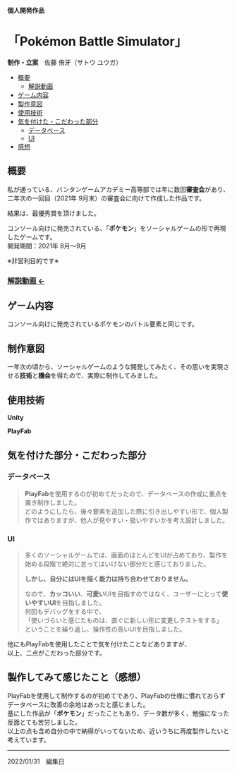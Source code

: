 **個人開発作品**
# 「Pokémon Battle Simulator」
**制作・立案**　佐藤 侑牙（サトウ ユウガ）

- [概要](https://github.com/yuuga25/pokemon_forUnity#%E6%A6%82%E8%A6%81)
    - [解説動画](https://github.com/yuuga25/pokemon_forUnity#%E8%A7%A3%E8%AA%AC%E5%8B%95%E7%94%BB-)
- [ゲーム内容](https://github.com/yuuga25/pokemon_forUnity/blob/master/README.md#%E3%82%B2%E3%83%BC%E3%83%A0%E5%86%85%E5%AE%B9)
- [製作意図](https://github.com/yuuga25/pokemon_forUnity#%E5%88%B6%E4%BD%9C%E6%84%8F%E5%9B%B3)
- [使用技術](https://github.com/yuuga25/pokemon_forUnity#%E4%BD%BF%E7%94%A8%E6%8A%80%E8%A1%93)
- [気を付けた・こだわった部分](https://github.com/yuuga25/pokemon_forUnity#%E3%83%87%E3%83%BC%E3%82%BF%E3%83%99%E3%83%BC%E3%82%B9)
    - [データベース](https://github.com/yuuga25/pokemon_forUnity#%E3%83%87%E3%83%BC%E3%82%BF%E3%83%99%E3%83%BC%E3%82%B9)
    - [UI](https://github.com/yuuga25/pokemon_forUnity#ui)
- [感想](https://github.com/yuuga25/pokemon_forUnity#%E8%A3%BD%E4%BD%9C%E3%81%97%E3%81%A6%E3%81%BF%E3%81%A6%E6%84%9F%E3%81%98%E3%81%9F%E3%81%93%E3%81%A8%E6%84%9F%E6%83%B3)

## 概要

私が通っている、バンタンゲームアカデミー高等部では年に数回**審査会**があり、二年次の一回目（2021年 9月末）の審査会に向けて作成した作品です。  
  
結果は、最優秀賞を頂けました。

コンソール向けに発売されている、「**ポケモン**」をソーシャルゲームの形で再現したゲームです。  
開発期間：2021年 8月～9月

※非営利目的です※

### [解説動画 ←](https://youtu.be/9KUepTCOu5s)

## ゲーム内容

コンソール向けに発売されているポケモンのバトル要素と同じです。

## 制作意図

一年次の頃から、ソーシャルゲームのような開発してみたく、その思いを実現させる**技術**と**機会**を得たので、実際に制作してみました。

## 使用技術
**Unity**
  
**PlayFab**

## 気を付けた部分・こだわった部分

### データベース
>**PlayFab**を使用するのが初めてだったので、データベースの作成に重点を置き制作しました。  
>どのようにしたら、後々要素を追加した際に引き出しやすい形で、個人製作ではありますが、他人が見やすい・扱いやすいかを考え設計しました。

### UI
>多くのソーシャルゲームでは、画面のほとんどをUIが占めており、製作を始める段階で絶対に怠ってはいけない部分だと感じておりました。  
>
>**しかし、自分にはUIを描く能力は持ち合わせておりません。**  
>
>なので、**カッコいい**、**可愛い**UIを目指すのではなく、ユーザーにとって**使いやすいUI**を目指しました。  
>何回もデバッグをする中で、  
>「使いづらいと感じたものは、直ぐに新しい形に変更しテストをする」  
>ということを繰り返し、操作性の高いUIを目指しました。

他にもPlayFabを使用したことで気を付けたことなどありますが、  
以上、二点がこだわった部分です。

## 製作してみて感じたこと（感想）
PlayFabを使用して制作するのが初めてであり、PlayFabの仕様に慣れておらずデータベースに改善の余地はあったと感じました。  
基にした作品が「**ポケモン**」だったこともあり、データ数が多く、勉強になった反面とても苦労しました。  
以上の点も含め自分の中で納得がいってないため、近いうちに再度製作したいと考えています。
  
  
  
***
2022/01/31　編集日
